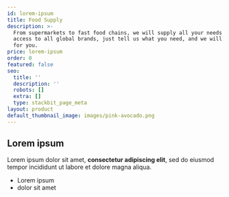 ```yaml
---
id: lorem-ipsum
title: Food Supply
description: >-
  From supermarkets to fast food chains, we will supply all your needs We have
  access to all global brands, just tell us what you need, and we will get it
  for you.
price: lorem-ipsum
order: 0
featured: false
seo:
  title: ''
  description: ''
  robots: []
  extra: []
  type: stackbit_page_meta
layout: product
default_thumbnail_image: images/pink-avocado.png
---
```

## Lorem ipsum

Lorem ipsum dolor sit amet, **consectetur adipiscing elit**, sed do eiusmod tempor incididunt ut labore et dolore magna aliqua.

- Lorem ipsum
- dolor sit amet